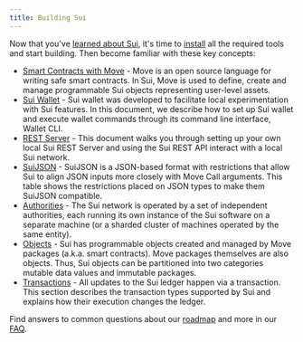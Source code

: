 ```yaml
---
title: Building Sui
---
```


Now that you've [learned about Sui](../learn/index.md), it's time to [install](../build/install.md) all the required tools and start building. Then become familiar with these key concepts:

* [Smart Contracts with Move](../build/move.md) - Move is an open source language for writing safe smart contracts. In Sui, Move is used to define, create and manage programmable Sui objects representing user-level assets.
* [Sui Wallet](../build/wallet.md) - Sui wallet was developed to facilitate local experimentation with Sui features. In this document, we describe how to set up Sui wallet and execute wallet commands through its command line interface, Wallet CLI.
* [REST Server](../build/rest-api.md) - This document walks you through setting up your own local Sui REST Server and using the Sui REST API interact with a local Sui network.
* [SuiJSON](../build/sui-json.md) - SuiJSON is a JSON-based format with restrictions that allow Sui to align JSON inputs more closely with Move Call arguments. This table shows the restrictions placed on JSON types to make them SuiJSON compatible.
* [Authorities](../build/authorities.md) - The Sui network is operated by a set of independent authorities, each running its own instance of the Sui software on a separate machine (or a sharded cluster of machines operated by the same entity).
* [Objects](../build/objects.md) - Sui has programmable objects created and managed by Move packages (a.k.a. smart contracts). Move packages themselves are also objects. Thus, Sui objects can be partitioned into two categories mutable data values and immutable packages.
* [Transactions](../build/transactions.md) - All updates to the Sui ledger happen via a transaction. This section describes the transaction types supported by Sui and explains how their execution changes the ledger.

Find answers to common questions about our [roadmap](https://github.com/MystenLabs/sui/blob/main/ROADMAP.md) and more in our [FAQ](../contribute/faq.md).
